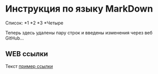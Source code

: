 # Инструкция по языку MarkDown

Список:
*1
*2
*3
*Четыре

Теперь здесь удалены пару строк и введены изменения через веб GitHub...

## WEB ссылки
Текст [пример ссылки](http.example.com "Всплывающая подсказка")
